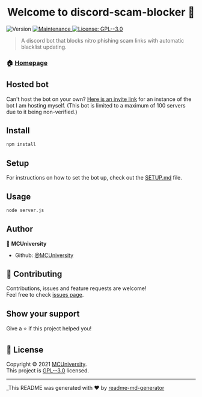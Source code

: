 <h1 align="center">Welcome to discord-scam-blocker 👋</h1>
<p>
  <img alt="Version" src="https://img.shields.io/badge/version-1.0.0-blue.svg?cacheSeconds=2592000" />
  <a href="https://github.com/MCUniversity/discord-scam-blocker/graphs/commit-activity" target="_blank">
    <img alt="Maintenance" src="https://img.shields.io/badge/Maintained%3F-yes-green.svg" />
  </a>
  <a href="https://github.com/MCUniversity/discord-scam-blocker/blob/master/LICENSE" target="_blank">
    <img alt="License: GPL--3.0" src="https://img.shields.io/github/license/MCUniversity/discord-scam-blocker" />
  </a>
</p>

> A discord bot that blocks nitro phishing scam links with automatic blacklist updating.

### 🏠 [Homepage](https://github.com/MCUniversity/discord-scam-blocker#readme)

## Hosted bot

Can't host the bot on your own? [Here is an invite link](https://discord.com/api/oauth2/authorize?client_id=612008367203942451&permissions=137976212544&scope=bot%20applications.commands) for an instance of the bot I am hosting myself. (This bot is limited to a maximum of 100 servers due to it being non-verified.)

## Install

```sh
npm install
```

## Setup

For instructions on how to set the bot up, check out the [SETUP.md](https://github.com/MCUniversity/discord-scam-blocker/blob/master/SETUP.md) file.

## Usage

```sh
node server.js
```

## Author

👤 **MCUniversity**

* Github: [@MCUniversity](https://github.com/MCUniversity)

## 🤝 Contributing

Contributions, issues and feature requests are welcome!<br />Feel free to check [issues page](https://github.com/MCUniversity/discord-scam-blocker/issues).

## Show your support

Give a ⭐️ if this project helped you!

## 📝 License

Copyright © 2021 [MCUniversity](https://github.com/MCUniversity).<br />
This project is [GPL--3.0](https://github.com/MCUniversity/discord-scam-blocker/blob/master/LICENSE) licensed.

***
_This README was generated with ❤️ by [readme-md-generator](https://github.com/kefranabg/readme-md-generator)
